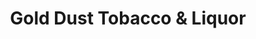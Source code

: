 ---
title: "Gold Dust Tobacco & Liquor"
url: /deadwood/gold-dust-tobacco-und-liquor/
shop: Spirituosen
---
